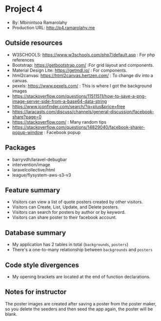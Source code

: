 # Project 4
+ By: Mbinintsoa Ramarolahy
+ Production URL: <http://p4.ramarolahy.me>

## Outside resources
+ W3SCHOOLS: https://www.w3schools.com/php7/default.asp : For php references
+ Bootstrap: https://getbootstrap.com/ :For grid layout and components.
+ Material Design Lite: https://getmdl.io/ : For components.
+ html2canvas: https://html2canvas.hertzen.com/ : To change div into a canvas.
+ pexels: https://www.pexels.com/ : This is where I got the background images
+ https://stackoverflow.com/questions/11511511/how-to-save-a-png-image-server-side-from-a-base64-data-string
+ https://www.iconfinder.com/search/?q=plus&price=free
+ https://laracasts.com/discuss/channels/general-discussion/facebook-share?page=0
+ https://stackoverflow.com/ : Many random tips
+ https://stackoverflow.com/questions/14829040/facebook-sharer-popup-window : Facebook popup

## Packages
+ barryvdh/laravel-debugbar
+ intervention/image
+ laravelcollective/html
+ league/flysystem-aws-s3-v3

## Feature summary
+ Visitors can view  a list of quote posters created by other visitors.
+ Visitors can Create, List, Update, and Delete posters.
+ Visitors can search for posters by author or by keyword.
+ Visitors can share poster to their facebook account.
  
## Database summary
+ My application has 2 tables in total (`backgrounds`, `posters`)
+ There's a one-to-many relationship between `backgrounds` and `posters`

## Code style divergences
+ My opening brackets are located at the end of function declarations.

## Notes for instructor
The poster images are created after saving a poster from the poster maker, so you delete the seeders and then seed the app again, 
the poster will be blank.
